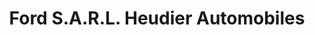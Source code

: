 ---
title: "Ford S.A.R.L. Heudier Automobiles"
url: /saint-loup-hors/ford-s-a-r-l-heudier-automobiles/
shop: voiture
---